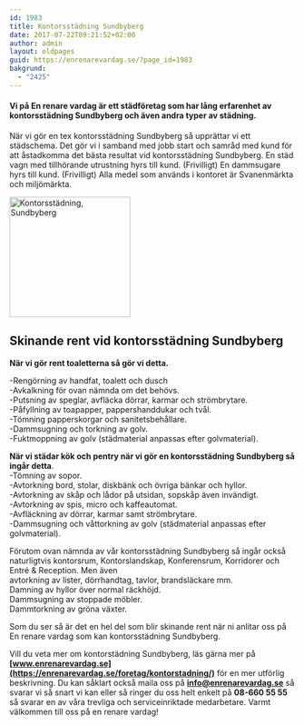```yaml
---
id: 1983
title: Kontorsstädning Sundbyberg
date: 2017-07-22T09:21:52+02:00
author: admin
layout: oldpages
guid: https://enrenarevardag.se/?page_id=1983
bakgrund:
  - "2425"
---
```

#### **Vi på En renare vardag är ett städföretag som har lång erfarenhet av kontorsstädning Sundbyberg och även andra typer av städning.** 

När vi gör en tex kontorsstädning Sundbyberg så upprättar vi ett städschema. Det gör vi i samband med jobb start och samråd med kund för att åstadkomma det bästa resultat vid kontorsstädning Sundbyberg. En städ vagn med tillhörande utrustning hyrs till kund. (Frivilligt) En dammsugare hyrs till kund. (Frivilligt) Alla medel som används i kontoret är Svanenmärkta och miljömärkta.

<img class=" wp-image-1986 aligncenter" src="https://enrenarevardag.se/wp-content/uploads/2017/07/Flyttstädning-Stockholm-Solna-2.png" alt="Kontorsstädning, Sundbyberg" width="213" height="212" srcset="https://enrenarevardag.se/wp-content/uploads/2017/07/Flyttstädning-Stockholm-Solna-2.png 151w, https://enrenarevardag.se/wp-content/uploads/2017/07/Flyttstädning-Stockholm-Solna-2-150x150.png 150w, https://enrenarevardag.se/wp-content/uploads/2017/07/Flyttstädning-Stockholm-Solna-2-125x125.png 125w" sizes="(max-width: 213px) 100vw, 213px" /> 

## **Skinande rent vid kontorsstädning Sundbyberg**

**När vi gör rent toaletterna så gör vi detta.**

-Rengörning av handfat, toalett och dusch  
-Avkalkning för ovan nämnda om det behövs.  
-Putsning av speglar, avfläcka dörrar, karmar och strömbrytare.  
-Påfyllning av toapapper, pappershanddukar och tvål.  
-Tömning papperskorgar och sanitetsbehållare.  
-Dammsugning och torkning av golv.  
-Fuktmoppning av golv (städmaterial anpassas efter golvmaterial).

 **När vi städar kök och pentry när vi gör en kontorsstädning Sundbyberg så ingår detta**.  
-Tömning av sopor.  
-Avtorkning bord, stolar, diskbänk och övriga bänkar och hyllor.  
-Avtorkning av skåp och lådor på utsidan, sopskåp även invändigt.  
-Avtorkning av spis, micro och kaffeautomat.  
-Avfläckning av dörrar, karmar samt strömbrytare.  
-Dammsugning och våttorkning av golv (städmaterial anpassas efter golvmaterial).

Förutom ovan nämnda av vår kontorsstädning Sundbyberg så ingår också naturligtvis kontorsrum, Kontorslandskap, Konferensrum, Korridorer och Entré & Reception. Men även  
avtorkning av lister, dörrhandtag, tavlor, brandsläckare mm.  
Damning av hyllor över normal räckhöjd.  
Dammsugning av stoppade möbler.  
Dammtorkning av gröna växter.

Som du ser så är det en hel del som blir skinande rent när ni anlitar oss på En renare vardag som kan kontorsstädning Sundbyberg.

Vill du veta mer om kontorstädning Sundbyberg, läs gärna mer på **[www.enrenarevardag.se](https://enrenarevardag.se/foretag/kontorstadning/)** för en mer utförlig beskrivning. Du kan såklart också maila oss på **<info@enrenarevardag.se>** så svarar vi så snart vi kan eller så ringer du oss helt enkelt på **08-660 55 55** så svarar en av våra trevliga och serviceinriktade medarbetare. Varmt välkommen till oss på en renare vardag!